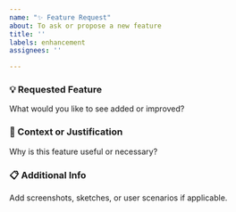 ```yaml
---
name: "✨ Feature Request"
about: To ask or propose a new feature
title: ''
labels: enhancement
assignees: ''

---
```


### 💡 Requested Feature
What would you like to see added or improved?

### 🎯 Context or Justification
Why is this feature useful or necessary?

### 📋 Additional Info
Add screenshots, sketches, or user scenarios if applicable.
